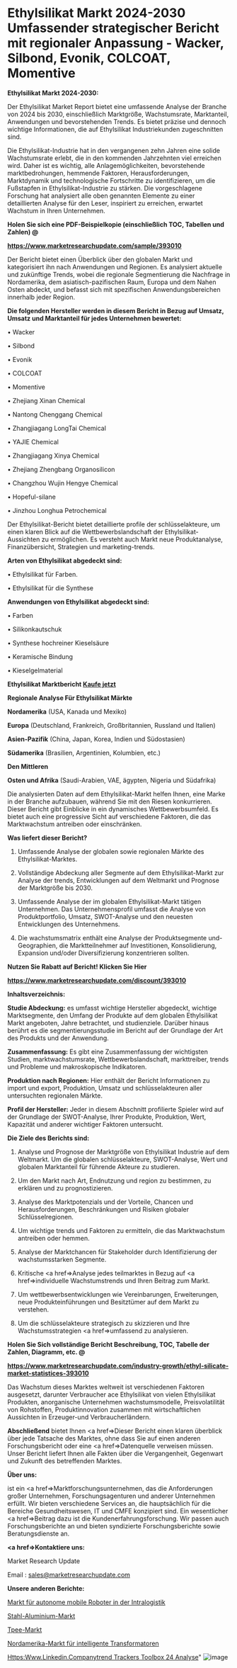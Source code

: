 # Ethylsilikat Markt 2024-2030 Umfassender strategischer Bericht mit regionaler Anpassung - Wacker, Silbond, Evonik, COLCOAT, Momentive

<strong>Ethylsilikat Markt 2024-2030:</strong>

Der Ethylsilikat Market Report bietet eine umfassende Analyse der Branche von 2024 bis 2030, einschließlich Marktgröße, Wachstumsrate, Marktanteil, Anwendungen und bevorstehenden Trends. Es bietet präzise und dennoch wichtige Informationen, die auf Ethylsilikat Industriekunden zugeschnitten sind.

Die Ethylsilikat-Industrie hat in den vergangenen zehn Jahren eine solide Wachstumsrate erlebt, die in den kommenden Jahrzehnten viel erreichen wird. Daher ist es wichtig, alle Anlagemöglichkeiten, bevorstehende marktbedrohungen, hemmende Faktoren, Herausforderungen, Marktdynamik und technologische Fortschritte zu identifizieren, um die Fußstapfen in Ethylsilikat-Industrie zu stärken. Die vorgeschlagene Forschung hat analysiert alle oben genannten Elemente zu einer detaillierten Analyse für den Leser, inspiriert zu erreichen, erwartet Wachstum in Ihren Unternehmen.



<strong>Holen Sie sich eine PDF-Beispielkopie (einschließlich TOC, Tabellen und Zahlen) @
</strong>

<strong><a href=https://www.marketresearchupdate.com/sample/393010>

<strong>https://www.marketresearchupdate.com/sample/393010</u></font></a></strong></strong>

Der Bericht bietet einen Überblick über den globalen Markt und kategorisiert ihn nach Anwendungen und Regionen. Es analysiert aktuelle und zukünftige Trends, wobei die regionale Segmentierung die Nachfrage in Nordamerika, dem asiatisch-pazifischen Raum, Europa und dem Nahen Osten abdeckt, und befasst sich mit spezifischen Anwendungsbereichen innerhalb jeder Region.



<strong>Die folgenden Hersteller werden in diesem Bericht in Bezug auf Umsatz, Umsatz und Marktanteil für jedes Unternehmen bewertet:</strong>

• Wacker

• Silbond

• Evonik

• COLCOAT

• Momentive

• Zhejiang Xinan Chemical

• Nantong Chenggang Chemical

• Zhangjiagang LongTai Chemical

• YAJIE Chemical

• Zhangjiagang Xinya Chemical

• Zhejiang Zhengbang Organosilicon

• Changzhou Wujin Hengye Chemical

• Hopeful-silane

• Jinzhou Longhua Petrochemical

Der Ethylsilikat-Bericht bietet detaillierte profile der schlüsselakteure, um einen klaren Blick auf die Wettbewerbslandschaft der Ethylsilikat-Aussichten zu ermöglichen. Es versteht auch Markt neue Produktanalyse, Finanzübersicht, Strategien und marketing-trends.



<strong>Arten von Ethylsilikat abgedeckt sind:</strong>

• Ethylsilikat für Farben.

• Ethylsilikat für die Synthese



<strong>Anwendungen von Ethylsilikat abgedeckt sind:</strong>

• Farben

• Silikonkautschuk

• Synthese hochreiner Kieselsäure

• Keramische Bindung

• Kieselgelmaterial



<strong>Ethylsilikat Marktbericht <a href=https://www.marketresearchupdate.com/buynow/393010>Kaufe jetzt</a></strong>



<strong>Regionale Analyse Für Ethylsilikat Märkte</strong>



<strong>Nordamerika</strong> (USA, Kanada und Mexiko)



<strong>Europa</strong> (Deutschland, Frankreich, Großbritannien, Russland und Italien)



<strong>Asien-Pazifik</strong> (China, Japan, Korea, Indien und Südostasien)



<strong>Südamerika</strong> (Brasilien, Argentinien, Kolumbien, etc.)



<strong>Den Mittleren</strong> 

<strong>Osten und Afrika</strong> (Saudi-Arabien, VAE, ägypten, Nigeria und Südafrika)

Die analysierten Daten auf dem Ethylsilikat-Markt helfen Ihnen, eine Marke in der Branche aufzubauen, während Sie mit den Riesen konkurrieren. Dieser Bericht gibt Einblicke in ein dynamisches Wettbewerbsumfeld. Es bietet auch eine progressive Sicht auf verschiedene Faktoren, die das Marktwachstum antreiben oder einschränken.



<strong>Was liefert dieser Bericht?</strong>

1. Umfassende Analyse der globalen sowie regionalen Märkte des Ethylsilikat-Marktes.

2. Vollständige Abdeckung aller Segmente auf dem Ethylsilikat-Markt zur Analyse der trends, Entwicklungen auf dem Weltmarkt und Prognose der Marktgröße bis 2030.

3. Umfassende Analyse der im globalen Ethylsilikat-Markt tätigen Unternehmen. Das Unternehmensprofil umfasst die Analyse von Produktportfolio, Umsatz, SWOT-Analyse und den neuesten Entwicklungen des Unternehmens.

4. Die wachstumsmatrix enthält eine Analyse der Produktsegmente und-Geographien, die Marktteilnehmer auf Investitionen, Konsolidierung, Expansion und/oder Diversifizierung konzentrieren sollten.



<strong>Nutzen Sie Rabatt auf Bericht! Klicken Sie Hier
</strong>

<strong><a href=https://www.marketresearchupdate.com/discount/393010>https://www.marketresearchupdate.com/discount/393010</b></u></font></strong></a>



<strong>Inhaltsverzeichnis:</strong>



<strong>Studie Abdeckung:</strong> es umfasst wichtige Hersteller abgedeckt, wichtige Marktsegmente, den Umfang der Produkte auf dem globalen Ethylsilikat Markt angeboten, Jahre betrachtet, und studienziele. Darüber hinaus berührt es die segmentierungsstudie im Bericht auf der Grundlage der Art des Produkts und der Anwendung.



<strong>Zusammenfassung:</strong> Es gibt eine Zusammenfassung der wichtigsten Studien, marktwachstumsrate, Wettbewerbslandschaft, markttreiber, trends und Probleme und makroskopische Indikatoren.



<strong>Produktion nach Regionen:</strong> Hier enthält der Bericht Informationen zu import und export, Produktion, Umsatz und schlüsselakteuren aller untersuchten regionalen Märkte.



<strong>Profil der Hersteller:</strong> Jeder in diesem Abschnitt profilierte Spieler wird auf der Grundlage der SWOT-Analyse, Ihrer Produkte, Produktion, Wert, Kapazität und anderer wichtiger Faktoren untersucht.



<strong>Die Ziele des Berichts sind:</strong>

1) Analyse und Prognose der Marktgröße von Ethylsilikat Industrie auf dem Weltmarkt.
Um die globalen schlüsselakteure, SWOT-Analyse, Wert und globalen Marktanteil für führende Akteure zu studieren.

2) Um den Markt nach Art, Endnutzung und region zu bestimmen, zu erklären und zu prognostizieren.

3) Analyse des Marktpotenzials und der Vorteile, Chancen und Herausforderungen, Beschränkungen und Risiken globaler Schlüsselregionen.

4) Um wichtige trends und Faktoren zu ermitteln, die das Marktwachstum antreiben oder hemmen.

5) Analyse der Marktchancen für Stakeholder durch Identifizierung der wachstumsstarken Segmente.

6) Kritische <a href=>Analyse</a> jedes teilmarktes in Bezug auf <a href=>individuelle</a> Wachstumstrends und Ihren Beitrag zum Markt.

7) Um wettbewerbsentwicklungen wie Vereinbarungen, Erweiterungen, neue Produkteinführungen und Besitztümer auf dem Markt zu verstehen.

8) Um die schlüsselakteure strategisch zu skizzieren und Ihre Wachstumsstrategien <a href=>umfassend</a> zu analysieren.



<strong>Holen Sie Sich vollständige Bericht Beschreibung, TOC, Tabelle der Zahlen, Diagramm, etc. @ </strong>

<strong><a href=https://www.marketresearchupdate.com/industry-growth/ethyl-silicate-market-statistices-393010>https://www.marketresearchupdate.com/industry-growth/ethyl-silicate-market-statistices-393010</a></font></strong>

Das Wachstum dieses Marktes weltweit ist verschiedenen Faktoren ausgesetzt, darunter Verbraucher ace Ethylsilikat von vielen Ethylsilikat Produkten, anorganische Unternehmen wachstumsmodelle, Preisvolatilität von Rohstoffen, Produktinnovation zusammen mit wirtschaftlichen Aussichten in Erzeuger-und Verbraucherländern.



<strong>Abschließend</strong> bietet Ihnen <a href=>Dieser</a> Bericht einen klaren überblick über jede Tatsache des Marktes, ohne dass Sie auf einen anderen Forschungsbericht oder eine <a href=>Datenquelle</a> verweisen müssen. Unser Bericht liefert Ihnen alle Fakten über die Vergangenheit, Gegenwart und Zukunft des betreffenden Marktes.



<strong>Über uns:</strong>

 ist ein <a href=>Marktfors</a>chungsunternehmen, das die Anforderungen großer Unternehmen, Forschungsagenturen und anderer Unternehmen erfüllt. Wir bieten verschiedene Services an, die hauptsächlich für die Bereiche Gesundheitswesen, IT und CMFE konzipiert sind. Ein wesentlicher <a href=>Beitrag</a> dazu ist die Kundenerfahrungsforschung. Wir passen auch Forschungsberichte an und bieten syndizierte Forschungsberichte sowie Beratungsdienste an.



<strong><a href=>Kontaktiere uns:</a></strong>

Market Research Update

Email : sales@marketresearchupdate.com



<strong>Unsere anderen Berichte:</strong>

<a href=https://www.linkedin.com/pulse/autonomous-mobile-robots-intralogistics-market>Markt für autonome mobile Roboter in der Intralogistik</a>

<a href=https://www.linkedin.com/pulse/steel-aluminium-market-analysis-segment-region>Stahl-Aluminium-Markt</a>

<a href=https://www.linkedin.com/pulse/tpee-market-outlooks-2023-size-players-cost>Tpee-Markt</a>

<a href=https://www.linkedin.com/pulse/north-america-smart-transformer-market-future>Nordamerika-Markt für intelligente Transformatoren</a>

<a href=https://www.linkedin.com/company/trend-trackers-toolbox-24-analysis/>Https:Www.Linkedin.Companytrend Trackers Toolbox 24 Analyse</a>"
![image](https://github.com/Gayatrikarjule/Market-Analysis-360/assets/97346546/ec7023cc-30f8-4cf7-9a75-737adf19e156)
